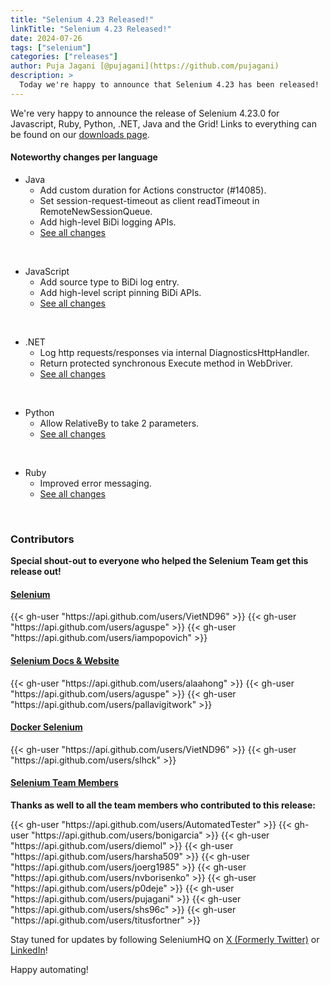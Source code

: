 ```yaml
---
title: "Selenium 4.23 Released!"
linkTitle: "Selenium 4.23 Released!"
date: 2024-07-26
tags: ["selenium"]
categories: ["releases"]
author: Puja Jagani [@pujagani](https://github.com/pujagani)
description: >
  Today we're happy to announce that Selenium 4.23 has been released!
---
```


We're very happy to announce the release of Selenium 4.23.0 for 
Javascript, Ruby, Python, .NET, Java and the Grid!
Links to everything can be found on our [downloads page][downloads].

#### Noteworthy changes per language

  * Java 
    * Add custom duration for Actions constructor (#14085).
    * Set session-request-timeout as client readTimeout in RemoteNewSessionQueue.
    * Add high-level BiDi logging APIs.
    * [See all changes](https://github.com/SeleniumHQ/selenium/blob/trunk/java/CHANGELOG)

  <br>
  
  * JavaScript
    * Add source type to BiDi log entry.
    * Add high-level script pinning BiDi APIs.
    * [See all changes](https://github.com/SeleniumHQ/selenium/blob/trunk/javascript/node/selenium-webdriver/CHANGES.md)
  
  <br>
  
  * .NET
    * Log http requests/responses via internal DiagnosticsHttpHandler.
    * Return protected synchronous Execute method in WebDriver.
    * [See all changes](https://github.com/SeleniumHQ/selenium/blob/trunk/dotnet/CHANGELOG)

  <br>
  
  * Python
    * Allow RelativeBy to take 2 parameters.
    * [See all changes](https://github.com/SeleniumHQ/selenium/blob/trunk/py/CHANGES)

  <br>
  
  * Ruby
    * Improved error messaging.
    * [See all changes](https://github.com/SeleniumHQ/selenium/blob/trunk/rb/CHANGES)


  <br>


### Contributors

**Special shout-out to everyone who helped the Selenium Team get this release out!**

#### [Selenium](https://github.com/SeleniumHQ/selenium)

<div class="d-flex justify-content-center">
  <div class="col-11 p-4 bg-transparent">
    <div class="row justify-content-center">
{{< gh-user "https://api.github.com/users/VietND96" >}}
{{< gh-user "https://api.github.com/users/aguspe" >}}
{{< gh-user "https://api.github.com/users/iampopovich" >}}
    </div>
  </div>
</div>


#### [Selenium Docs & Website](https://github.com/SeleniumHQ/seleniumhq.github.io)

<div class="row justify-content-center">
  <div class="col-11 p-4 bg-transparent">
    <div class="row justify-content-center">
{{< gh-user "https://api.github.com/users/alaahong" >}}
{{< gh-user "https://api.github.com/users/aguspe" >}}
{{< gh-user "https://api.github.com/users/pallavigitwork" >}}
    </div>
  </div>
</div>

#### [Docker Selenium](https://github.com/SeleniumHQ/docker-selenium)

<div class="row justify-content-center">
  <div class="col-11 p-4 bg-transparent">
    <div class="row justify-content-center">
{{< gh-user "https://api.github.com/users/VietND96" >}}
{{< gh-user "https://api.github.com/users/slhck" >}}
    </div>
  </div>
</div>

#### [Selenium Team Members][team]

**Thanks as well to all the team members who contributed to this release:**

<div class="row justify-content-center">
  <div class="col-11 p-4 bg-transparent">
    <div class="row justify-content-center">
{{< gh-user "https://api.github.com/users/AutomatedTester" >}}
{{< gh-user "https://api.github.com/users/bonigarcia" >}}
{{< gh-user "https://api.github.com/users/diemol" >}}
{{< gh-user "https://api.github.com/users/harsha509" >}}
{{< gh-user "https://api.github.com/users/joerg1985" >}}
{{< gh-user "https://api.github.com/users/nvborisenko" >}}
{{< gh-user "https://api.github.com/users/p0deje" >}}
{{< gh-user "https://api.github.com/users/pujagani" >}}
{{< gh-user "https://api.github.com/users/shs96c" >}}
{{< gh-user "https://api.github.com/users/titusfortner" >}}
    </div>
  </div>
</div>

Stay tuned for updates by following SeleniumHQ on [X (Formerly Twitter)](https://twitter.com/seleniumhq) or [LinkedIn](https://www.linkedin.com/company/selenium/)!

Happy automating!

[downloads]: /downloads
[bindings]: /downloads#bindings
[team]: /project/structure
[BiDi]: https://github.com/w3c/webdriver-bidi
